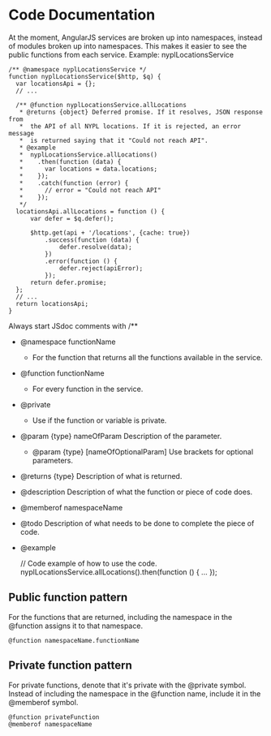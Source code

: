 # Code Documentation

At the moment, AngularJS services are broken up into namespaces, instead of modules broken up into namespaces. This makes it easier to see the public functions from each service.
Example: nyplLocationsService

    /** @namespace nyplLocationsService */
    function nyplLocationsService($http, $q) {
      var locationsApi = {};
      // ...

      /** @function nyplLocationsService.allLocations 
       * @returns {object} Deferred promise. If it resolves, JSON response from
       *  the API of all NYPL locations. If it is rejected, an error message
       *  is returned saying that it "Could not reach API".
       * @example
       *  nyplLocationsService.allLocations()
       *    .then(function (data) {
       *      var locations = data.locations;
       *    });
       *    .catch(function (error) {
       *      // error = "Could not reach API"
       *    });
       */
      locationsApi.allLocations = function () {
          var defer = $q.defer();

          $http.get(api + '/locations', {cache: true})
              .success(function (data) {
                  defer.resolve(data);
              })
              .error(function () {
                  defer.reject(apiError);
              });
          return defer.promise;
      };
      // ...
      return locationsApi;
    }

Always start JSdoc comments with /**

* @namespace functionName
  * For the function that returns all the functions available in the service.
* @function functionName
  * For every function in the service.
* @private
  * Use if the function or variable is private.
* @param {type} nameOfParam Description of the parameter.
  * @param {type} [nameOfOptionalParam] Use brackets for optional parameters.
* @returns {type} Description of what is returned.
* @description Description of what the function or piece of code does.
* @memberof namespaceName
* @todo Description of what needs to be done to complete the piece of code.
* @example

    // Code example of how to use the code.
    nyplLocationsService.allLocations().then(function () {
      ...
    });

## Public function pattern
For the functions that are returned, including the namespace in the @function assigns it to that namespace.

    @function namespaceName.functionName

## Private function pattern
For private functions, denote that it's private with the @private symbol. Instead of including the namespace in the @function name, include it in the @memberof symbol.

    @function privateFunction
    @memberof namespaceName

